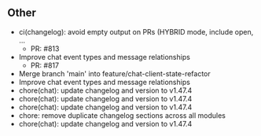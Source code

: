 ## Other

- ci(changelog): avoid empty output on PRs (HYBRID mode, include open, …
   - PR: #813
- Improve chat event types and message relationships
   - PR: #817
- Merge branch 'main' into feature/chat-client-state-refactor
- Improve chat event types and message relationships
- chore(chat): update changelog and version to v1.47.4
- chore(chat): update changelog and version to v1.47.4
- chore(chat): update changelog and version to v1.47.4
- chore: remove duplicate changelog sections across all modules
- chore(chat): update changelog and version to v1.47.4

